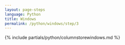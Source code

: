 ```yaml
---
layout: page-steps
language: Python
title: Windows
permalink: /python/windows/step/3
---
```


{% include partials/python/columnstorewindows.md %}
